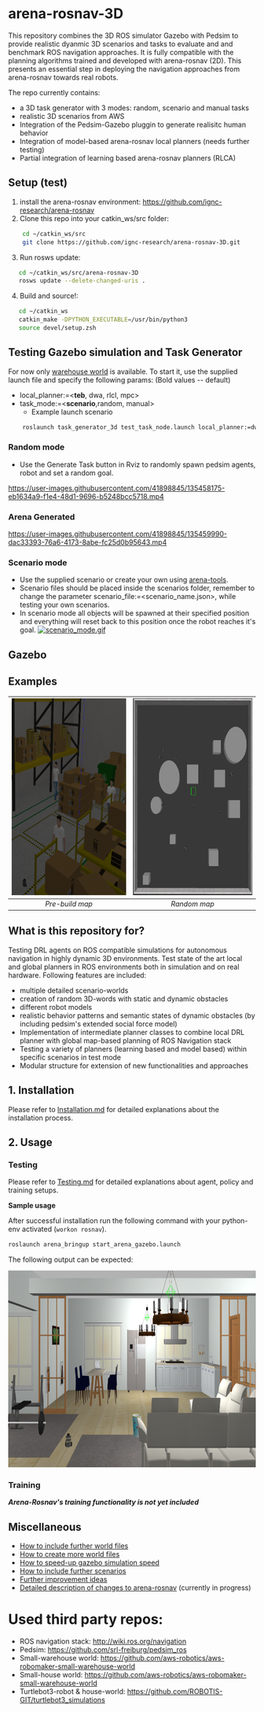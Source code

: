 # arena-rosnav-3D

This repository combines the 3D ROS simulator Gazebo with Pedsim to provide realistic dyanmic 3D scenarios and tasks to evaluate and and benchmark ROS navigation approaches. It is fully compatible with the planning algorithms trained and developed with arena-rosnav (2D). This presents an essential step in deploying the navigation approaches from arena-rosnav towards real robots.

The repo currently contains:

- a 3D task generator with 3 modes: random, scenario and manual tasks
- realistic 3D scenarios from AWS
- Integration of the Pedsim-Gazebo pluggin to generate realisitc human behavior
- Integration of model-based arena-rosnav local planners (needs further testing)
- Partial integration of learning based arena-rosnav planners (RLCA)

## Setup (test)

1. install the arena-rosnav environment:
   https://github.com/ignc-research/arena-rosnav
2. Clone this repo into your catkin_ws/src folder:

```bash
    cd ~/catkin_ws/src
    git clone https://github.com/ignc-research/arena-rosnav-3D.git
```

3. Run rosws update:

```bash
   cd ~/catkin_ws/src/arena-rosnav-3D
   rosws update --delete-changed-uris .
```

4. Build and source!:

```bash
   cd ~/catkin_ws
   catkin_make -DPYTHON_EXECUTABLE=/usr/bin/python3
   source devel/setup.zsh
```

## Testing Gazebo simulation and Task Generator

For now only [warehouse world](https://github.com/aws-robotics/aws-robomaker-small-warehouse-world) is available. To start it, use the supplied launch file and specify the following params: (Bold values -- default)

- local_planner:=<**teb**, dwa, rlcl, mpc>
- task_mode:=<**scenario**,random, manual>
  - Example launch scenario

```bash
    roslaunch task_generator_3d test_task_node.launch local_planner:=dwa task_mode:=random
```

### Random mode

- Use the Generate Task button in Rviz to randomly spawn pedsim agents, robot and set a random goal.

https://user-images.githubusercontent.com/41898845/135458175-eb1634a9-f1e4-48d1-9696-b5248bcc5718.mp4


### Arena Generated



https://user-images.githubusercontent.com/41898845/135459990-dac33393-76a6-4173-8abe-fc25d0b95643.mp4



### Scenario mode

- Use the supplied scenario or create your own using [arena-tools](https://github.com/ignc-research/arena-tools).
- Scenario files should be placed inside the scenarios folder, remember to change the parameter scenario_file:=<scenario_name.json>, while testing your own scenarios.
- In scenario mode all objects will be spawned at their specified position and everything will reset back to this position once the robot reaches it's goal.
  [![scenario_mode.gif](https://s5.gifyu.com/images/scenario_mode.gif)](https://gifyu.com/image/GSAe)

## Gazebo

## Examples

| <img width="400" height="400" src="/img/small_warehouse.png"> | <img width="400" height="400" src="/img/outside.png"> |
| :-----------------------------------------------------------: | :---------------------------------------------------: |
|                        _Pre-build map_                        |                     _Random map_                      |

## What is this repository for?

Testing DRL agents on ROS compatible simulations for autonomous navigation in highly dynamic 3D environments. Test state of the art local and global planners in ROS environments both in simulation and on real hardware. Following features are included:

- multiple detailed scenario-worlds
- creation of random 3D-words with static and dynamic obstacles
- different robot models
- realistic behavior patterns and semantic states of dynamic obstacles (by including pedsim's extended social force model)
- Implementation of intermediate planner classes to combine local DRL planner with global map-based planning of ROS Navigation stack
- Testing a variety of planners (learning based and model based) within specific scenarios in test mode
- Modular structure for extension of new functionalities and approaches

## 1. Installation

Please refer to [Installation.md](docs/Installation.md) for detailed explanations about the installation process.

## 2. Usage

### Testing

Please refer to [Testing.md](docs/Testing.md) for detailed explanations about agent, policy and training setups.

**Sample usage**

After successful installation run the following command with your python-env activated (`workon rosnav`).

```bash
roslaunch arena_bringup start_arena_gazebo.launch
```

The following output can be expected:

<img width="1000" height="400" src="/img/aws_house.png">

### Training

**_Arena-Rosnav's training functionality is not yet included_**

## Miscellaneous

- [How to include further world files](docs/Miscellaneous.md#How-to-include-further-world-files)
- [How to create more world files](docs/Miscellaneous.md#How-to-create-more-world-files)
- [How to speed-up gazebo simulation speed](docs/Miscellaneous.md#How-to-speed-up-gazebo-simulation-speed)
- [How to include further scenarios](docs/Miscellaneous.md#How-to-include-further-scenarios)
- [Further improvement ideas](docs/project_report.md#Open-topics)
- [Detailed description of changes to arena-rosnav](docs/project_report.md) (currently in progress)

# Used third party repos:

- ROS navigation stack: http://wiki.ros.org/navigation
- Pedsim: https://github.com/srl-freiburg/pedsim_ros
- Small-warehouse world: https://github.com/aws-robotics/aws-robomaker-small-warehouse-world
- Small-house world: https://github.com/aws-robotics/aws-robomaker-small-warehouse-world
- Turtlebot3-robot & house-world: https://github.com/ROBOTIS-GIT/turtlebot3_simulations
